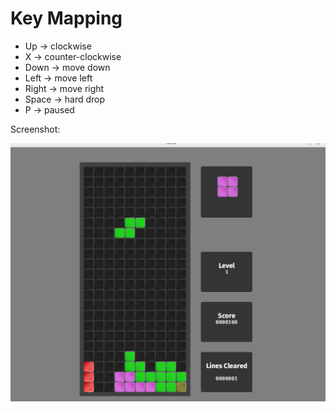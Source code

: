 # Key Mapping

* Up -> clockwise
* X -> counter-clockwise
* Down -> move down
* Left -> move left
* Right -> move right
* Space -> hard drop
* P -> paused

Screenshot:

![Screenshot](Screenshot.png "Game Screenshot")